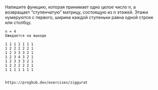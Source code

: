  Напишите функцию, которая принимает одно целое число n, а возвращает “ступенчатую” матрицу,
 состоящую из n этажей. Этажи нумеруются с первого, ширина каждой ступеньки равна одной строке или столбцу.
    
    n = 4
    Ожидается на выходе
    
    1 1 1 1 1 1 1
    1 2 2 2 2 2 1
    1 2 3 3 3 2 1
    1 2 3 4 3 2 1
    1 2 3 3 3 2 1
    1 2 2 2 2 2 1
    1 1 1 1 1 1 1
    
    
    https://proghub.dev/exercises/ziggurat
